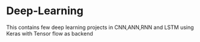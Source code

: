 # Deep-Learning
This contains few deep learning projects in CNN,ANN,RNN and LSTM using Keras with Tensor flow as backend
